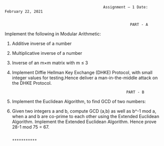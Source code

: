                                                 Assignment – 1 Date: February 22, 2021


                                                            PART - A
Implement the following in Modular Arithmetic:
  1. Additive inverse of a number
  2. Multiplicative inverse of a number
  3. Inverse of an m×m matrix with m ≤ 3
  4. Implement Diffie Hellman Key Exchange (DHKE) Protocol, with small integer values for testing.Hence deliver a man-in-the-middle attack on the DHKE Protocol.


                                                            PART - B
1. Implement the Euclidean Algorithm, to find GCD of two numbers:
2. Given two integers a and b, compute GCD (a,b) as well as b^-1 mod a,  when a and b are co-prime to each other using the Extended Euclidean Algorithm. Implement the Extended Euclidean Algorithm. Hence prove 28-1 mod 75 = 67.

                                                                            ***********
